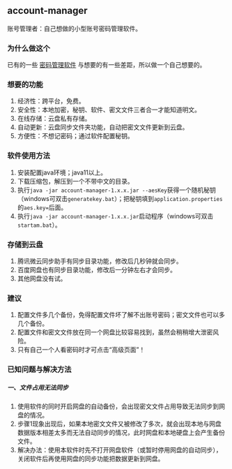 ## account-manager
账号管理者：自己想做的小型账号密码管理软件。

### 为什么做这个
已有的一些 [密码管理软件](https://www.zhihu.com/question/27338793) 与想要的有一些差距，所以做一个自己想要的。  

### 想要的功能 
1. 经济性：跨平台，免费。
2. 安全性：本地加密，秘钥、软件、密文文件三者合一才能知道明文。
3. 在线存储：云盘私有存储。
4. 自动更新：云盘同步文件夹功能，自动把密文文件更新到云盘。
5. 方便性：不想记密码；通过软件配置秘钥。  

### 软件使用方法
1. 安装配置java环境；java11以上。
2. 下载压缩包，解压到一个不带中文的目录。
3. 执行`java -jar account-manager-1.x.x.jar --aesKey`获得一个随机秘钥（windows可双击`generatekey.bat`）；把秘钥填到`application.properties`的`aes.key=`后面。
4. 执行`java -jar account-manager-1.x.x.jar`启动程序（windows可双击`startam.bat`）。

### 存储到云盘
1. 腾讯微云同步助手有同步目录功能，修改后几秒钟就会同步。  
2. 百度网盘也有同步目录功能，修改后一分钟左右才会同步。
3. 其他网盘没有试。

### 建议
1. 配置文件多几个备份，免得配置文件坏了解不出账号密码；密文文件也可以多几个备份。
2. 配置文件和密文文件放在同一个网盘比较容易找到，虽然会稍稍增大泄密风险。
3. 只有自己一个人看密码时才可点击“高级页面”！

### 已知问题与解决方法
##### 一、文件占用无法同步
1. 使用软件的同时开启网盘的自动备份，会出现密文文件占用导致无法同步到网盘的情况。 
2. 步骤1现象出现后，如果本地密文文件又被修改了多次，就会出现本地与网盘数据版本相差太多而无法自动同步的情况，此时网盘和本地硬盘上会产生备份文件。 
3. 解决办法：使用本软件时先不打开网盘软件（或暂时停用网盘的自动同步），关闭软件后再使用网盘的同步功能把数据更新到网盘。